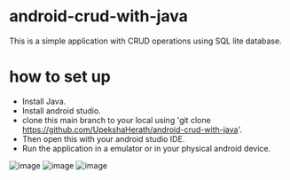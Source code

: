 # android-crud-with-java
This is a simple application with CRUD operations using SQL lite database.

# how to set up
* Install Java.
* Install android studio.
* clone this main branch to your local using 'git clone https://github.com/UpekshaHerath/android-crud-with-java'.
* Then open this with your android studio IDE.
* Run the application in a emulator or in your physical android device.

![image](https://github.com/UpekshaHerath/android-crud-with-java/assets/65499669/afc29b7a-4027-4df2-8ad6-7b6a1a571079)
![image](https://github.com/UpekshaHerath/android-crud-with-java/assets/65499669/44f059b5-f09d-4f56-bd06-c32a3123c3d3)
![image](https://github.com/UpekshaHerath/android-crud-with-java/assets/65499669/e1555a64-25a9-48ec-a56f-e03e2b9b1bcf)



